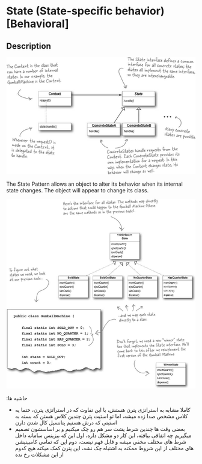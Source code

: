 # State (State-specific behavior) [Behavioral]

## Description

![](state/image2.jpg)

The State Pattern allows an object to alter its behavior when its internal state changes. The object will appear to change its class.

![](state/image1.jpg)

<span dir="rtl">حاشیه ها:</span>

- <span dir="rtl">کاملا مشابه به استراتژی پترن هستش، با این تفاوت که در استراتژی پترن، حتما یه کلاس مشخص صدا زده میشه، اما تو استیت پترن چندین کلاس هستن که بسته به استیتی که درش هستیم پتانسیل کال شدن دارن</span>
- <span dir="rtl">بعضی وقت ها چندین شرط پشت سر هم رو چک میکنیم و بر اساسشون تصمیم میگیریم چه اتفاقی بیافته، این کار دو مشکل داره، اول این که بیزینس سامانه داخل شرط های مختلف مخفی میشه و قابل فهم نیست، دوم این که تمامی کامبینیشن های مختلف از این شروط ممکنه به اشتباه چک نشه، این پترن کمک میکنه هیچ کدوم از این مشکلات رخ نده</span>
